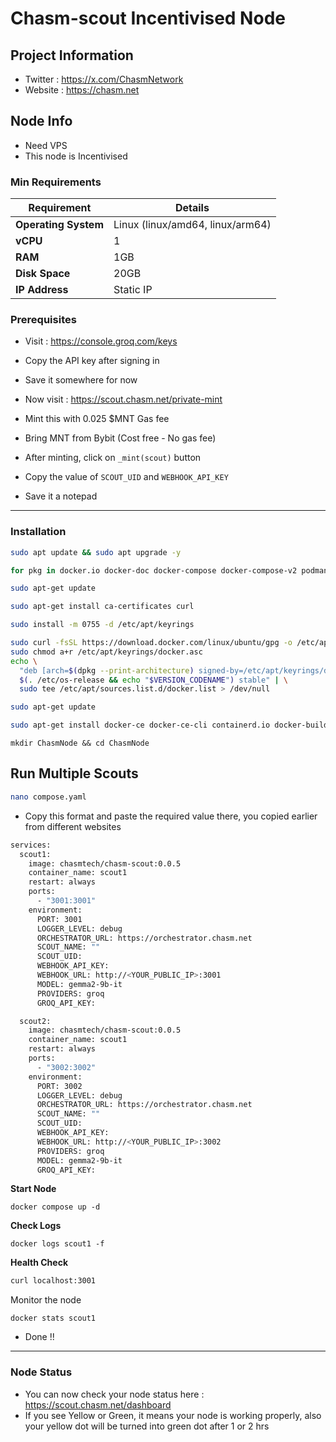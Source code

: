 # Chasm-scout Incentivised Node

## Project Information

- Twitter : https://x.com/ChasmNetwork
- Website : https://chasm.net

## Node Info

- Need VPS
- This node is Incentivised

### Min Requirements

| **Requirement**        | **Details**              |
|------------------------|--------------------------|
| **Operating System**   | Linux (linux/amd64, linux/arm64) |
| **vCPU**               | 1                        |
| **RAM**                | 1GB                       |
| **Disk Space**         | 20GB                     |
| **IP Address**         | Static IP                |


### Prerequisites

- Visit : https://console.groq.com/keys
- Copy the API key after signing in
- Save it somewhere for now

- Now visit : https://scout.chasm.net/private-mint
- Mint this with 0.025 $MNT Gas fee
- Bring MNT from Bybit (Cost free - No gas fee)

- After minting, click on `_mint(scout)` button
- Copy the value of `SCOUT_UID` and `WEBHOOK_API_KEY`
- Save it a notepad


---
### Installation

```bash
sudo apt update && sudo apt upgrade -y
```
```bash
for pkg in docker.io docker-doc docker-compose docker-compose-v2 podman-docker containerd runc; do sudo apt-get remove $pkg; done
```
```bash
sudo apt-get update
```
```bash
sudo apt-get install ca-certificates curl
```
```bash
sudo install -m 0755 -d /etc/apt/keyrings
```
```bash
sudo curl -fsSL https://download.docker.com/linux/ubuntu/gpg -o /etc/apt/keyrings/docker.asc
sudo chmod a+r /etc/apt/keyrings/docker.asc
echo \
  "deb [arch=$(dpkg --print-architecture) signed-by=/etc/apt/keyrings/docker.asc] https://download.docker.com/linux/ubuntu \
  $(. /etc/os-release && echo "$VERSION_CODENAME") stable" | \
  sudo tee /etc/apt/sources.list.d/docker.list > /dev/null
```
```bash
sudo apt-get update
```
```bash
sudo apt-get install docker-ce docker-ce-cli containerd.io docker-buildx-plugin docker-compose-plugin
```
```
mkdir ChasmNode && cd ChasmNode
```
## Run Multiple Scouts

```bash
nano compose.yaml
```
- Copy this format and paste the required value there, you copied earlier from different websites

```bash
services:
  scout1:
    image: chasmtech/chasm-scout:0.0.5
    container_name: scout1
    restart: always
    ports:
      - "3001:3001"
    environment:
      PORT: 3001
      LOGGER_LEVEL: debug
      ORCHESTRATOR_URL: https://orchestrator.chasm.net
      SCOUT_NAME: ""
      SCOUT_UID: 
      WEBHOOK_API_KEY: 
      WEBHOOK_URL: http://<YOUR_PUBLIC_IP>:3001
      MODEL: gemma2-9b-it
      PROVIDERS: groq
      GROQ_API_KEY: 

  scout2:
    image: chasmtech/chasm-scout:0.0.5
    container_name: scout1
    restart: always
    ports:
      - "3002:3002"
    environment:
      PORT: 3002
      LOGGER_LEVEL: debug
      ORCHESTRATOR_URL: https://orchestrator.chasm.net
      SCOUT_NAME: ""
      SCOUT_UID: 
      WEBHOOK_API_KEY: 
      WEBHOOK_URL: http://<YOUR_PUBLIC_IP>:3002
      PROVIDERS: groq
      MODEL: gemma2-9b-it
      GROQ_API_KEY: 
```
**Start Node**
```
docker compose up -d
```
**Check Logs**
```
docker logs scout1 -f
```
**Health Check**

```bash
curl localhost:3001
```

Monitor the node
```
docker stats scout1
```
- Done !!
---
### Node Status

- You can now check your node status here : https://scout.chasm.net/dashboard
- If you see Yellow or Green, it means your node is working properly, also your yellow dot will be turned into green dot after 1 or 2 hrs
